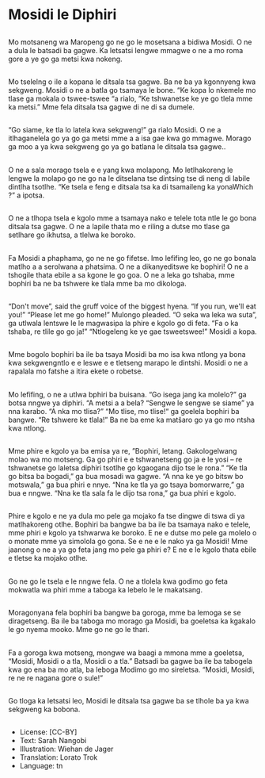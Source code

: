 # Mosidi le Diphiri

##
Mo motsaneng wa Maropeng go
ne go le mosetsana a bidiwa
Mosidi. O ne a dula le batsadi
ba gagwe.
Ka letsatsi lengwe mmagwe o
ne a mo roma gore a ye go ga
metsi kwa nokeng.

##
Mo tselelng o ile a kopana le
ditsala tsa gagwe. Ba ne ba ya
kgonnyeng kwa sekgweng.
Mosidi o ne a batla go tsamaya
le bone.
“Ke kopa lo nkemele mo tlase
ga mokala o tswee-tswee “a
rialo, ”Ke tshwanetse ke ye go
tlela mme ka metsi.”
Mme fela ditsala tsa gagwe di
ne di sa dumele.

##
“Go siame, ke tla lo latela kwa
sekgweng!” ga rialo Mosidi.
O ne a itlhaganelela go ya go
ga metsi mme a a isa gae kwa
go mmagwe.
Morago ga moo a ya kwa
sekgweng go ya go batlana le
ditsala tsa gagwe..

##
O ne a sala morago tsela e e
yang kwa molapong.
Mo letlhakoreng le lengwe la
molapo go ne go na le ditselana
tse dintsing tse di neng di labile
dintlha tsotlhe.
“Ke tsela e feng e ditsala tsa ka
di tsamaileng ka yonaWhich ?”
a ipotsa.

##
O ne a tlhopa tsela e kgolo
mme a tsamaya nako e telele
tota ntle le go bona ditsala tsa
gagwe.
O ne a lapile thata mo e riling a
dutse mo tlase ga setlhare go
ikhutsa, a tlelwa ke boroko.

##
Fa Mosidi a phaphama, go ne ne
go fifetse. Imo lefifing leo, go ne
go bonala matlho a a serolwana
a phatsima. O ne a
dikanyeditswe ke bophiri!
O ne a tshogile thata ebile a sa
kgone le go goa. O ne a leka go
tshaba, mme bophiri ba ne ba
tshwere ke tlala mme ba mo
dikologa.

##
“Don't move”, said the gruff
voice of the biggest hyena.
“If you run, we'll eat you!”
“Please let me go home!”
Mulongo pleaded.
“O seka wa leka wa suta”, ga
utlwala lentswe le le magwasipa
la phire e kgolo go di feta.
“Fa o ka tshaba, re tlile go go
ja!”
“Ntlogeleng ke ye gae tsweetswee!” Mosidi a kopa.

##
Mme bogolo bophiri ba ile ba
tsaya Mosidi ba mo isa kwa
ntlong ya bona kwa sekgwengntlo e e leswe e e tletseng
marapo le dintshi.
Mosidi o ne a rapalala mo
fatshe a itira ekete o robetse.

##
Mo lefifing, o ne a utlwa bphiri
ba buisana.
“Go isega jang ka molelo?” ga
botsa nngwe ya diphiri. “A metsi
a a bela?
“Sengwe le sengwe se siame”
ya nna karabo. “A nka mo
tlisa?”
“Mo tlise, mo tlise!“ ga goelela
bophiri ba bangwe. “Re tshwere
ke tlala!”
Ba ne ba eme ka matšaro go ya
go mo ntsha kwa ntlong.

##
Mme phire e kgolo ya ba emisa
ya re, ”Bophiri, letang.
Gakologelwang molao wa mo
motseng. Ga go phiri e e
tshwanetseng go ja e le yosi –
re tshwanetse go laletsa diphiri
tsotlhe go kgaogana dijo tse le
rona.”
“Ke tla go bitsa ba bogadi,” ga
bua mosadi wa gagwe.
“A nna ke ye go bitsw bo
motswala,” ga bua phiri e nnye.
“Nna ke tla ya go tsaya
bomorwarre,” ga bua e nngwe.
“Nna ke tla sala fa le dijo tsa
rona,” ga bua phiri e kgolo.

##
Phire e kgolo e ne ya dula mo
pele ga mojako fa tse dingwe di
tswa di ya matlhakoreng otlhe.
Bophiri ba bangwe ba ba ile ba
tsamaya nako e telele, mme
phiri e kgolo ya tshwarwa ke
boroko. E ne e dutse mo pele ga
molelo o o monate mme ya
simolola go gona.
Se e ne e le nako ya ga Mosidi!
Mme jaanong o ne a ya go feta
jang mo pele ga phiri e? E ne e
le kgolo thata ebile e tletse ka
mojako otlhe.

##
Go ne go le tsela e le nngwe
fela.
O ne a tlolela kwa godimo go
feta mokwatla wa phiri mme a
taboga ka lebelo le le
makatsang.

##
Moragonyana fela bophiri ba
bangwe ba goroga, mme ba
lemoga se se diragetseng. Ba
ile ba taboga mo morago ga
Mosidi, ba goeletsa ka kgakalo
le go nyema mooko. Mme go ne
go le thari.

##
Fa a goroga kwa motseng,
mongwe wa baagi a mmona
mme a goeletsa, “Mosidi, Mosidi
o a tla, Mosidi o a tla.”
Batsadi ba gagwe ba ile ba
tabogela kwa go ena ba mo
atla, ba leboga Modimo go mo
sireletsa. “Mosidi, Mosidi, re ne
re nagana gore o sule!”

##
Go tloga ka letsatsi leo, Mosidi le ditsala tsa gagwe ba se tlhole ba ya kwa
sekgweng ka bobona.

##
* License: [CC-BY]
* Text: Sarah Nangobi
* Illustration: Wiehan de Jager
* Translation: Lorato Trok
* Language: tn
